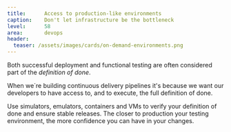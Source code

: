 ```yaml
---
title:      Access to production-like environments
caption:    Don't let infrastructure be the bottleneck
level:      58
area:       devops
header:
  teaser: /assets/images/cards/on-demand-environments.png
---
```


Both successful deployment and functional testing are often considered part of the _definition of done_.

When we´re building continuous delivery pipelines it's because we want our developers to have access to, and to execute, the full definition of done.

Use simulators, emulators, containers and VMs to verify your definition of done and ensure stable releases.
The closer to production your testing environment, the more confidence you can have in your changes.
